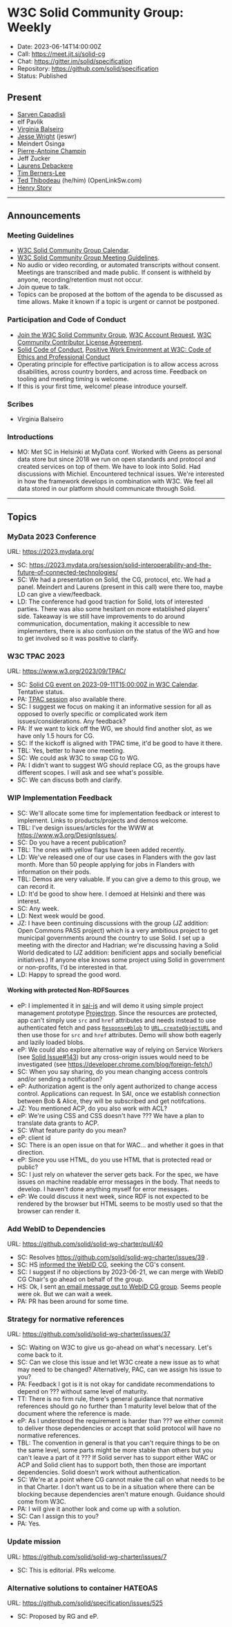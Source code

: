 # W3C Solid Community Group: Weekly

* Date: 2023-06-14T14:00:00Z
* Call: https://meet.jit.si/solid-cg
* Chat: https://gitter.im/solid/specification
* Repository: https://github.com/solid/specification
* Status: Published

## Present
* [Sarven Capadisli](https://csarven.ca/#i)
* elf Pavlik
* [Virginia Balseiro](https://virginiabalseiro.com/#me)
* [Jesse Wright](https://www.jeswr.org/#me) (jeswr)
* Meindert Osinga
* [Pierre-Antoine Champin](https://solid.champin.net/pa/profile/card#me)
* Jeff Zucker
* [Laurens Debackere](https://www.thundr.be/profile/laurens.ttl)
* [Tim Berners-Lee](https://timbl.inrupt.net/profile/card#me)
* [Ted Thibodeau](https://github.com/TallTed) (he/him) (OpenLinkSw.com)
* [Henry Story](https://bblfish.net/people/henry/card#me)

---

## Announcements

### Meeting Guidelines
* [W3C Solid Community Group Calendar](https://www.w3.org/groups/cg/solid/calendar).
* [W3C Solid Community Group Meeting Guidelines](https://github.com/solid/specification/blob/main/meetings/README.md).
* No audio or video recording, or automated transcripts without consent. Meetings are transcribed and made public. If consent is withheld by anyone, recording/retention must not occur.
* Join queue to talk.
* Topics can be proposed at the bottom of the agenda to be discussed as time allows. Make it known if a topic is urgent or cannot be postponed.

### Participation and Code of Conduct
* [Join the W3C Solid Community Group](https://www.w3.org/community/solid/join), [W3C Account Request](http://www.w3.org/accounts/request), [W3C Community Contributor License Agreement](https://www.w3.org/community/about/agreements/cla/).
* [Solid Code of Conduct](https://github.com/solid/process/blob/main/code-of-conduct.md), [Positive Work Environment at W3C: Code of Ethics and Professional Conduct](https://www.w3.org/Consortium/cepc/)
* Operating principle for effective participation is to allow access across disabilities, across country borders, and across time. Feedback on tooling and meeting timing is welcome.
* If this is your first time, welcome! please introduce yourself.


### Scribes
* Virginia Balseiro

### Introductions
* MO: Met SC in Helsinki at MyData conf. Worked with Geens as personal data store but since 2018 we run on open standards and protocol and created services on top of them. We have to look into Solid. Had discussions with Michiel. Encountered technical issues. We're interested in how the framework develops in combination with W3C. We feel all data stored in our platform should communicate through Solid.

---


## Topics


### MyData 2023 Conference
URL: https://2023.mydata.org/

* SC: https://2023.mydata.org/session/solid-interoperability-and-the-future-of-connected-technologies/
* SC: We had a presentation on Solid, the CG, protocol, etc. We had a panel. Meindert and Laurens (present in this call) were there too, maybe LD can give a view/feedback.
* LD: The conference had good traction for Solid, lots of interested parties. There was also some hesitant on more established players' side. Takeaway is we still have improvements to do around communication, documentation, making it accessible to new implementers,  there is also confusion on the status of the WG and how to get involved so it was positive to clarify. 


### W3C TPAC 2023
URL: https://www.w3.org/2023/09/TPAC/

* SC: [Solid CG event on 2023-09-11T15:00:00Z in W3C Calendar](https://www.w3.org/events/meetings/3d93d256-f017-48c6-a509-9bd089a714e3). Tentative status.
* PA: [TPAC session](https://www.w3.org/2023/09/TPAC/schedule.html#monday) also available there.
* SC: I suggest we focus on making it an informative session for all as opposed to overly specific or complicated work item issues/considerations. Any feedback?
* PA: If we want to kick off the WG, we should find another slot, as we have only 1.5 hours for CG.
* SC: If the kickoff is aligned with TPAC time, it'd be good to have it there.
* TBL: Yes, better to have one meeting.
* SC: We could ask W3C to swap CG to WG. 
* PA: I didn't want to suggest WG should replace CG, as the groups have different scopes. I will ask and see what's possible. 
* SC: We can discuss both and clarify.


### WIP Implementation Feedback
* SC: We'll allocate some time for implementation feedback or interest to implement. Links to products/projects and demos welcome.
* TBL: I've design issues/articles for the WWW at <https://www.w3.org/DesignIssues/>. 
* SC: Do you have a recent publication?
* TBL: The ones with yellow flags have been added recently. 
* LD: We've released one of our use cases in Flanders with the gov last month. More than 50 people applying for jobs in Flanders with information on their pods. 
* TBL: Demos are very valuable. If you can give a demo to this group, we can record it. 
* LD: It'd be good to show here. I demoed at Helsinki and there was interest.
* SC: Any week.
* LD: Next week would be good. 
* JZ: I have been continuing discussions with the group (JZ addition: Open Commons PASS project) which is a very ambitious project to get municipal governments around the country to use Solid. I set up a meeting with the director and Hadrian; we're discussing having a Solid World dedicated to (JZ addition: benificient apps and socially beneficial initiatives.) If anyone else knows some project using Solid in government or non-profits, I'd be interested in that.
* LD: Happy to spread the good word.

#### Working with protected Non-RDFSources

* eP: I implemented it in [sai-js](https://github.com/janeirodigital/sai-js) and will demo it using simple project management prototype [Projectron](https://github.com/hackers4peace/projectron/tree/main/src/app/components/project). Since the resources are protected, app can't simply use `src` and `href` attributes and needs instead to use authenticated fetch and pass [`Response#blob`](https://developer.mozilla.org/en-US/docs/Web/API/Response/blob) to [`URL.createObjectURL`](https://developer.mozilla.org/en-US/docs/Web/API/URL/createObjectURL_static) and then use those for `src` and `href` attributes. Demo will show both eagerly and lazily loaded blobs.
* eP: We could also explore alternative way of relying on Service Workers (see [Solid Issue#143](https://github.com/solid/solid/issues/143)) but any cross-origin issues would need to be investigated (see https://developer.chrome.com/blog/foreign-fetch/)
* SC: When you say sharing, do you mean changing access controls and/or sending a notification?
* eP: Authorization agent is the only agent authorized to change access control. Applications can request. In SAI, once we establish connection between Bob & Alice, they will be subscribed and get notifcations. 
* JZ: You mentioned ACP, do you also work with ACL?
* eP: We're using CSS and CSS doesn't have ??? We have a plan to translate data grants to ACP. 
* SC: What feature parity do you mean?
* eP: client id
* SC: There is an open issue on that for WAC... and whether it goes in that direction.
* eP: Since you use HTML, do you use HTML that is protected read or public? 
* SC: I just rely on whatever the server gets back. For the spec, we have issues on machine readable error messages in the body. That needs to develop. I haven't done anything myself for error messages.
* eP: We could discuss it next week, since RDF is not expected to be rendered by the browser but HTML seems to be mostly used so that the browser can render it.

### Add WebID to Dependencies
URL: https://github.com/solid/solid-wg-charter/pull/40

* SC: Resolves https://github.com/solid/solid-wg-charter/issues/39 .
* SC: HS [informed the WebID CG](https://lists.w3.org/Archives/Public/public-webid/2023Jun/0001.html), seeking the CG's consent.
* SC: I suggest if no objections by 2023-06-21, we can merge with WebID CG Chair's go ahead on behalf of the group.
* HS: Ok, I sent [an email message out to WebID CG group](https://lists.w3.org/Archives/Public/public-webid/2023Jun/0001.html). Seems people were ok. But we can wait a week.
* PA: PR has been around for some time. 

### Strategy for normative references
URL: https://github.com/solid/solid-wg-charter/issues/37

* SC: Waiting on W3C to give us go-ahead on what's necessary. Let's come back to it.
* SC: Can we close this issue and let W3C create a new issue as to what may need to be changed? Alternatively, PAC, can we assign his issue to you?
* PA: Feedback I got is it is not okay for candidate recommendations to depend on ??? without same level of maturity. 
* TT: There is no firm rule, there's general guidance that normative references should go no further than 1 maturity level below that of the document where the reference is made. 
* eP: As I understood the requirement is harder than ??? we either commit to deliver those dependencies or accept that solid protocol will have no normative references.
* TBL: The convention in general is that you can't require things to be on the same level, some parts might be more stable than others but you can't leave a part of it ??? If Solid server has to support either WAC or ACP and Solid client has to support both, then those are important dependencies. Solid doesn't work without authentication. 
* SC: We're at a point where CG cannot make the call on what needs to be in that Charter. I don't want us to be in a situation where there can be blocking because dependencies aren't mature enough. Guidance should come from W3C. 
* PA: I will give it another look and come up with a solution. 
* SC: Can I assign this to you?
* PA: Yes. 

### Update mission
URL: https://github.com/solid/solid-wg-charter/issues/7

* SC: This is editorial. PRs welcome.


### Alternative solutions to container HATEOAS
URL: https://github.com/solid/specification/issues/525

* SC: Proposed by RG and eP.
